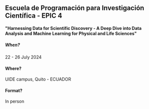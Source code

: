 ## Escuela de Programación para Investigación Científica - EPIC 4

#### "Harnessing Data for Scientific Discovery - A Deep Dive into Data Analysis and Machine Learning for Physical and Life Sciences"

##### When?
22 - 26 July 2024

#### Where?
UIDE campus, Quito - ECUADOR

#### Format?
In person

